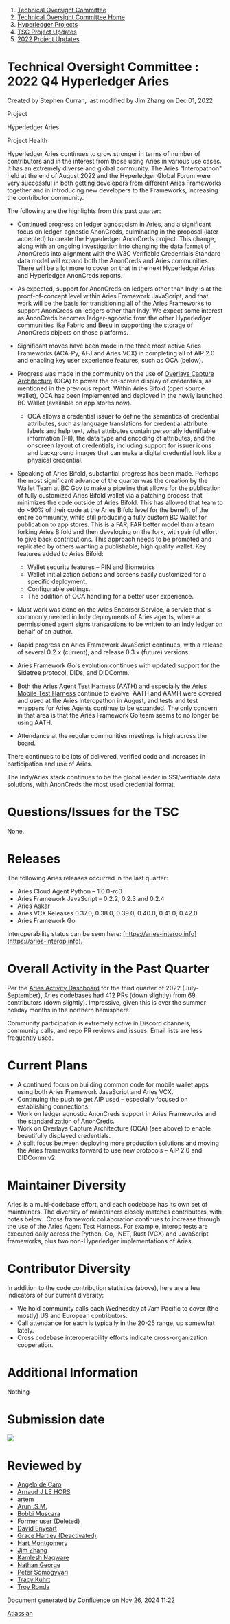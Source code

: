 1. [Technical Oversight Committee](index.html)
2. [Technical Oversight Committee Home](Technical-Oversight-Committee-Home_21430274.html)
3. [Hyperledger Projects](Hyperledger-Projects_21447704.html)
4. [TSC Project Updates](TSC-Project-Updates_21430854.html)
5. [2022 Project Updates](2022-Project-Updates_21443095.html)

# Technical Oversight Committee : 2022 Q4 Hyperledger Aries

Created by Stephen Curran, last modified by Jim Zhang on Dec 01, 2022

Project

Hyperledger Aries

Project Health

Hyperledger Aries continues to grow stronger in terms of number of contributors and in the interest from those using Aries in various use cases. It has an extremely diverse and global community. The Aries "Interopathon" held at the end of August 2022 and the Hyperledger Global Forum were very successful in both getting developers from different Aries Frameworks together and in introducing new developers to the Frameworks, increasing the contributor community.

The following are the highlights from this past quarter:

- Continued progress on ledger agnosticism in Aries, and a significant focus on ledger-agnostic AnonCreds, culminating in the proposal (later accepted) to create the Hyperledger AnonCreds project. This change, along with an ongoing investigation into changing the data format of AnonCreds into alignment with the W3C Verifiable Credentials Standard data model will expand both the AnonCreds and Aries communities. There will be a lot more to cover on that in the next Hyperledger Aries and Hyperledger AnonCreds reports.
- As expected, support for AnonCreds on ledgers other than Indy is at the proof-of-concept level within Aries Framework JavaScript, and that work will be the basis for transitioning all of the Aries Frameworks to support AnonCreds on ledgers other than Indy. We expect some interest as AnonCreds becomes ledger-agnostic from the other Hyperledger communities like Fabric and Besu in supporting the storage of AnonCreds objects on those platforms.
- Significant moves have been made in the three most active Aries Frameworks (ACA-Py, AFJ and Aries VCX) in completing all of AIP 2.0 and enabling key user experience features, such as OCA (below).
- Progress was made in the community on the use of [Overlays Capture Architecture](https://oca.colossi.network/) (OCA) to power the on-screen display of credentials, as mentioned in the previous report. Within Aries Bifold (open source wallet), OCA has been implemented and deployed in the newly launched BC Wallet (available on app stores now).
  
  - OCA allows a credential issuer to define the semantics of credential attributes, such as language translations for credential attribute labels and help text, what attributes contain personally identifiable information (PII), the data type and encoding of attributes, and the onscreen layout of credentials, including support for issuer icons and background images that can make a digital credential look like a physical credential.
- Speaking of Aries Bifold, substantial progress has been made. Perhaps the most significant advance of the quarter was the creation by the Wallet Team at BC Gov to make a pipeline that allows for the publication of fully customized Aries Bifold wallet via a patching process that minimizes the code outside of Aries Bifold. This has allowed that team to do ~90% of their code at the Aries Bifold level for the benefit of the entire community, while still producing a fully custom BC Wallet for publication to app stores. This is a FAR, FAR better model than a team forking Aries Bifold and then developing on the fork, with painful effort to give back contributions. This approach needs to be promoted and replicated by others wanting a publishable, high quality wallet. Key features added to Aries Bifold:
  
  - Wallet security features – PIN and Biometrics
  - Wallet initialization actions and screens easily customized for a specific deployment.
  - Configurable settings.
  - The addition of OCA handling for a better user experience.
- Must work was done on the Aries Endorser Service, a service that is commonly needed in Indy deployments of Aries agents, where a permissioned agent signs transactions to be written to an Indy ledger on behalf of an author.
- Rapid progress on Aries Framework JavaScript continues, with a release of several 0.2.x (current), and release 0.3.x (future) versions.
- Aries Framework Go's evolution continues with updated support for the Sidetree protocol, DIDs, and DIDComm.
- Both the [Aries Agent Test Harness](https://aries-interop.info/) (AATH) and especially the [Aries Mobile Test Harness](https://github.com/hyperledger/aries-mobile-test-harness) continue to evolve. AATH and AAMH were covered and used at the Aries Interopathon in August, and tests and test wrappers for Aries Agents continue to be expanded. The only concern in that area is that the Aries Framework Go team seems to no longer be using AATH.
- Attendance at the regular communities meetings is high across the board.

There continues to be lots of delivered, verified code and increases in participation and use of Aries.

The Indy/Aries stack continues to be the global leader in SSI/verifiable data solutions, with AnonCreds the most used credential format.

# Questions/Issues for the TSC

None.

# Releases

The following Aries releases occurred in the last quarter:

- Aries Cloud Agent Python – 1.0.0-rc0
- Aries Framework JavaScript – 0.2.2, 0.2.3 and 0.2.4
- Aries Askar
- Aries VCX Releases 0.37.0, 0.38.0, 0.39.0, 0.40.0, 0.41.0, 0.42.0
- Aries Framework Go

Interoperability status can be seen here: [https://aries-interop.info](https://aries-interop.info). 

# Overall Activity in the Past Quarter

Per the [Aries Activity Dashboard](https://insights.lfx.linuxfoundation.org/projects/hyperledger%2Faries/dashboard;subTab=technical?time=%7B%22from%22%3A%222022-07-01T07%3A00%3A00.000Z%22%2C%22type%22%3A%22absolute%22%2C%22to%22%3A%222022-09-30T07%3A00%3A00.000Z%22%7D) for the third quarter of 2022 (July-September), Aries codebases had 412 PRs (down slightly) from 69 contributors (down slightly). Impressive, given this is over the summer holiday months in the northern hemisphere.

Community participation is extremely active in Discord channels, community calls, and repo PR reviews and issues. Email lists are less frequently used.

# Current Plans

- A continued focus on building common code for mobile wallet apps using both Aries Framework JavaScript and Aries VCX.
- Continuing the push to get AIP used – especially focused on establishing connections.
- Work on ledger agnostic AnonCreds support in Aries Frameworks and the standardization of AnonCreds.
- Work on Overlays Capture Architecture (OCA) (see above) to enable beautifully displayed credentials.
- A split focus between deploying more production solutions and moving the Aries frameworks forward to use new protocols – AIP 2.0 and DIDComm v2.

# Maintainer Diversity

Aries is a multi-codebase effort, and each codebase has its own set of maintainers. The diversity of maintainers closely matches contributors, with notes below.  Cross framework collaboration continues to increase through the use of the Aries Agent Test Harness. For example, interop tests are executed daily across the Python, Go, .NET, Rust (VCX) and JavaScript frameworks, plus two non-Hyperledger implementations of Aries.

# Contributor Diversity

In addition to the code contribution statistics (above), here are a few indicators of our current diversity:

- We hold community calls each Wednesday at 7am Pacific to cover (the mostly) US and European contributors.
- Call attendance for each is typically in the 20-25 range, up somewhat lately.
- Cross codebase interoperability efforts indicate cross-organization cooperation.

# Additional Information

Nothing

# Submission date

![](plugins/servlet/confluence/placeholder/unknown-macro)

# Reviewed by

- [Angelo de Caro](https://lf-hyperledger.atlassian.net/wiki/people/70121:d6b0f0e4-825f-4f16-88e1-4d14e95f2f10?ref=confluence)
- [Arnaud J LE HORS](https://lf-hyperledger.atlassian.net/wiki/people/70121:0e75e3b8-500a-4067-9f7e-ed46e91bcb9d?ref=confluence)
- [artem](https://lf-hyperledger.atlassian.net/wiki/people/557058:5196a62e-7a77-4c97-8180-ae5a5992fb63?ref=confluence)
- [Arun .S.M.](https://lf-hyperledger.atlassian.net/wiki/people/621a0e5097d313006ba7386a?ref=confluence)
- [Bobbi Muscara](https://lf-hyperledger.atlassian.net/wiki/people/5c4cb1b7d8bbb7445c0a457e?ref=confluence)
- [Former user (Deleted)](https://lf-hyperledger.atlassian.net/wiki/people/712020:4f2bf4bc-35ef-43ea-bb8c-33564383f8ed?ref=confluence)
- [David Enyeart](https://lf-hyperledger.atlassian.net/wiki/people/712020:30d7e775-8a5d-4896-8950-8da2af027639?ref=confluence)
- [Grace Hartley (Deactivated)](https://lf-hyperledger.atlassian.net/wiki/people/5c3e0cd1ff324728a1db2448?ref=confluence)
- [Hart Montgomery](https://lf-hyperledger.atlassian.net/wiki/people/712020:86f447c0-86dc-43b3-ac03-6a31923bbb84?ref=confluence)
- [Jim Zhang](https://lf-hyperledger.atlassian.net/wiki/people/712020:e39af0bd-79c1-49e2-887c-a74cef87f822?ref=confluence)
- [Kamlesh Nagware](https://lf-hyperledger.atlassian.net/wiki/people/5d258d2afd3b8b0c278eb1aa?ref=confluence)
- [Nathan George](https://lf-hyperledger.atlassian.net/wiki/people/712020:3e7556ab-cdb8-47f5-8b68-12a3378021fd?ref=confluence)
- [Peter Somogyvari](https://lf-hyperledger.atlassian.net/wiki/people/557058:cae262a4-be99-4f5e-a36e-bf20a5c795f2?ref=confluence)
- [Tracy Kuhrt](https://lf-hyperledger.atlassian.net/wiki/people/712020:eb6ae9c3-aa8e-40ba-9dab-a6969b1ac52e?ref=confluence)
- [Troy Ronda](https://lf-hyperledger.atlassian.net/wiki/people/557058:c854f35a-2b58-4be3-9003-ca2a67495580?ref=confluence)

Document generated by Confluence on Nov 26, 2024 11:22

[Atlassian](http://www.atlassian.com/)
